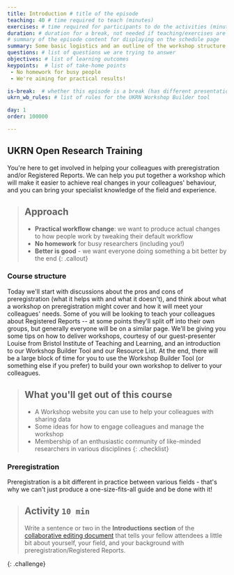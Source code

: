 ```yaml
---
title: Introduction # title of the episode
teaching: 40 # time required to teach (minutes)
exercises: # time required for participants to do the activities (minutes)
duration: # duration for a break, not needed if teaching/exercises are present (minutes)
# summary of the episode content for displaying on the schedule page
summary: Some basic logistics and an outline of the workshop structure.
questions: # list of questions we are trying to answer
objectives: # list of learning outcomes
keypoints:  # list of take-home points
 - No homework for busy people
 - We're aiming for practical results!

is-break:  # whether this episode is a break (has different presentation)
ukrn_wb_rules: # list of rules for the UKRN Workshop Builder tool

day: 1
order: 100000

---
```


## UKRN Open Research Training

You're here to get involved in helping your colleagues with preregistration and/or Registered Reports.
We can help you put together a workshop which will make it easier to achieve real changes in your colleagues' behaviour, and you can bring your specialist knowledge of the field and experience.

> ## Approach
> * **Practical workflow change**: we want to produce actual changes to how people work by tweaking their default workflow
> * **No homework** for busy researchers (including you!)
> * **Better is good** - we want everyone doing something a bit better by the end
{: .callout}

### Course structure

Today we'll start with discussions about the pros and cons of preregistration (what it helps with and what it doesn't), and think about what a workshop on preregistration might cover and how it will meet your colleagues' needs.
Some of you will be looking to teach your colleagues about Registered Reports -- at some points they'll split off into their own groups, but generally everyone will be on a similar page.
We'll be giving you some tips on how to deliver workshops, courtesy of our guest-presenter Louise from Bristol Institute of Teaching and Learning, and an introduction to our Workshop Builder Tool and our Resource List.
At the end, there will be a large block of time for you to use the Workshop Builder Tool (or something else if you prefer) to build your own workshop to deliver to your colleagues.

> ## What you'll get out of this course
> * A Workshop website you can use to help your colleagues with sharing data
> * Some ideas for how to engage colleagues and manage the workshop
> * Membership of an enthusiastic community of like-minded researchers in various disciplines
{: .checklist}

### Preregistration

Preregistration is a bit different in practice between various fields - that's why we can't just produce a one-size-fits-all guide and be done with it!

> ## Activity `10 min`
> Write a sentence or two in the **Introductions section** of the <a href="{{ site.collaborative_notes }}" target="_blank">collaborative editing document</a> that tells your fellow attendees a little bit about yourself, your field, and your background with preregistration/Registered Reports.
>
{: .challenge}
